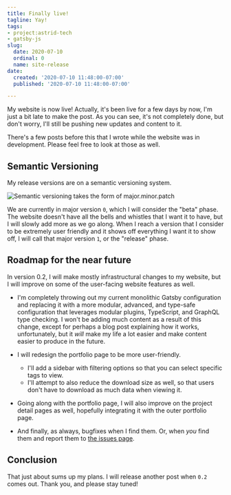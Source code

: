 ```yaml
---
title: Finally live!
tagline: Yay!
tags:
- project:astrid-tech
- gatsby-js
slug:
  date: 2020-07-10
  ordinal: 0
  name: site-release
date:
  created: '2020-07-10 11:48:00-07:00'
  published: '2020-07-10 11:48:00-07:00'

---
```


My website is now live! Actually, it's been live for a few days by now, I'm just
a bit late to make the post. As you can see, it's not completely done, but don't
worry, I'll still be pushing new updates and content to it.

There's a few posts before this that I wrote while the website was in
development. Please feel free to look at those as well.

## Semantic Versioning

My release versions are on a semantic versioning system.

![Semantic versioning takes the form of major.minor.patch](https://s3.us-west-000.backblazeb2.com/nyaabucket/acc0ebd64e7859347db7cd1f15da06668c7a79bad33851febcfc744b35507128/semver.png)

We are currently in major version `0`, which I will consider the "beta" phase.
The website doesn't have all the bells and whistles that I want it to have, but
I will slowly add more as we go along. When I reach a version that I consider to
be extremely user friendly and it shows off everything I want it to show off, I
will call that major version `1`, or the "release" phase.

## Roadmap for the near future

In version 0.2, I will make mostly infrastructural changes to my website, but I
will improve on some of the user-facing website features as well.

- I'm completely throwing out my current monolithic Gatsby configuration and
  replacing it with a more modular, advanced, and type-safe configuration that
  leverages modular plugins, TypeScript, and GraphQL type checking. I won't be
  adding much content as a result of this change, except for perhaps a blog post
  explaining how it works, unfortunately, but it _will_ make my life a lot
  easier and make content easier to produce in the future.

- I will redesign the portfolio page to be more user-friendly.

  - I'll add a sidebar with filtering options so that you can select specific
    tags to view.
  - I'll attempt to also reduce the download size as well, so that users don't
    have to download as much data when viewing it.

- Going along with the portfolio page, I will also improve on the project detail
  pages as well, hopefully integrating it with the outer portfolio page.

- And finally, as always, bugfixes when I find them. Or, when _you_ find them
  and report them to
  [the issues page](https://github.com/ifd3f/astrid.tech/issues).

## Conclusion

That just about sums up my plans. I will release another post when `0.2` comes
out. Thank you, and please stay tuned!